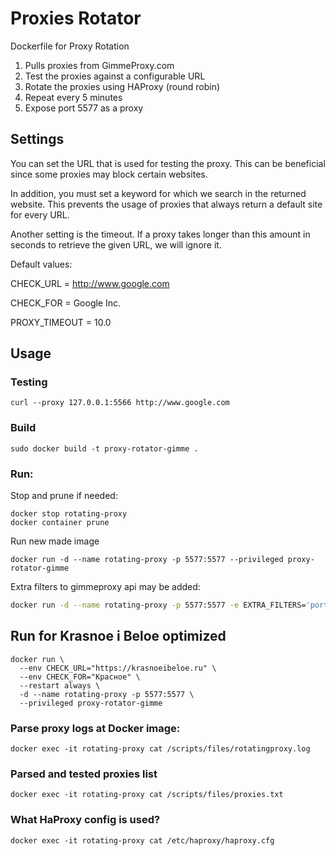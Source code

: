 # Proxies Rotator
Dockerfile for Proxy Rotation  

1) Pulls proxies from GimmeProxy.com  
2) Test the proxies against a configurable URL  
3) Rotate the proxies using HAProxy (round robin)   
4) Repeat every 5 minutes  
5) Expose port 5577 as a proxy

## Settings

You can set the URL that is used for testing the proxy.
This can be beneficial since some proxies may block certain websites.

In addition, you must set a keyword for which we search in the returned
website. This prevents the usage of proxies that always return a default
site for every URL.

Another setting is the timeout. If a proxy takes longer than this amount
in seconds to retrieve the given URL, we will ignore it.

Default values:

CHECK_URL = http://www.google.com

CHECK_FOR = Google Inc.

PROXY_TIMEOUT = 10.0

## Usage

### Testing
```
curl --proxy 127.0.0.1:5566 http://www.google.com
```

### Build
```
sudo docker build -t proxy-rotator-gimme .
```

### Run:
Stop and prune if needed:
```
docker stop rotating-proxy
docker container prune
```
Run new made image
```
docker run -d --name rotating-proxy -p 5577:5577 --privileged proxy-rotator-gimme
```

Extra filters to gimmeproxy api may be added:
```bash
docker run -d --name rotating-proxy -p 5577:5577 -e EXTRA_FILTERS='port=3128' --privileged proxy-rotator-gimme
```

## Run for Krasnoe i Beloe optimized

```
docker run \
  --env CHECK_URL="https://krasnoeibeloe.ru" \
  --env CHECK_FOR="Красное" \
  --restart always \
  -d --name rotating-proxy -p 5577:5577 \
  --privileged proxy-rotator-gimme
```


### Parse proxy logs at Docker image:
```
docker exec -it rotating-proxy cat /scripts/files/rotatingproxy.log
```

### Parsed and tested proxies list
``` 
docker exec -it rotating-proxy cat /scripts/files/proxies.txt
```

### What HaProxy config is used?
```
docker exec -it rotating-proxy cat /etc/haproxy/haproxy.cfg
```